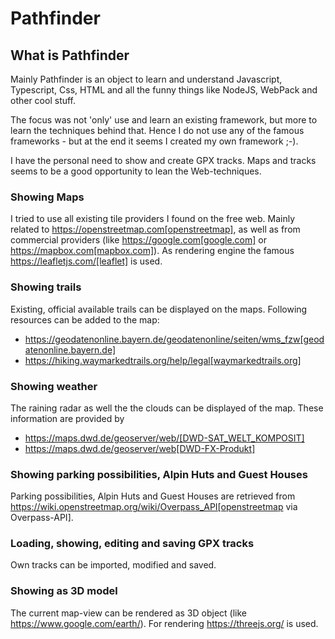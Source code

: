 # Pathfinder

## What is Pathfinder

Mainly Pathfinder is an object to learn and understand Javascript, Typescript, Css, HTML and all the funny things like NodeJS, WebPack and other cool stuff.

The focus was not 'only' use and learn an existing framework, but more to learn the techniques behind that. Hence I do not use any of the famous frameworks - but at the end it seems I created my own framework ;-). 

I have the personal need to show and create GPX tracks. Maps and tracks seems to be a good opportunity to lean the Web-techniques.

### Showing Maps
I tried to use all existing tile providers I found on the free web. Mainly related to https://openstreetmap.com[openstreetmap], as well as from commercial providers (like https://google.com[google.com] or https://mapbox.com[mapbox.com]). As rendering engine the famous https://leafletjs.com/[leaflet] is used.

### Showing trails
Existing, official available trails can be displayed on the maps. Following resources can be added to the map:

- https://geodatenonline.bayern.de/geodatenonline/seiten/wms_fzw[geodatenonline.bayern.de]
- https://hiking.waymarkedtrails.org/help/legal[waymarkedtrails.org]

### Showing weather
The raining radar as well the the clouds can be displayed of the map. These information are provided by 

- https://maps.dwd.de/geoserver/web/[DWD-SAT_WELT_KOMPOSIT]
- https://maps.dwd.de/geoserver/web[DWD-FX-Produkt]

### Showing parking possibilities, Alpin Huts and Guest Houses
Parking possibilities, Alpin Huts and Guest Houses are retrieved from https://wiki.openstreetmap.org/wiki/Overpass_API[openstreetmap via Overpass-API].

### Loading, showing, editing and saving GPX tracks
Own tracks can be imported, modified and saved. 

### Showing as 3D model
The current map-view can be rendered as 3D object (like https://www.google.com/earth/). For rendering https://threejs.org/ is used.


